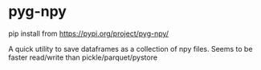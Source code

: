 # pyg-npy

pip install from https://pypi.org/project/pyg-npy/

A quick utility to save dataframes as a collection of npy files. Seems to be faster read/write than pickle/parquet/pystore
